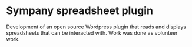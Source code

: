 <!--
  slug: sympany
  type: fortpolio
  metaKeyword: spreadsheet
  metaTitle: Sympany spreadsheet
  metaDescription: Development of an open source Wordpress plugin that reads and displays spreadsheets that can be interacted with.
  categories: JavaScript, HTML/CSS
  tags: JavaScript, HTML, CSS, Wordpress, open source
  clients: Sympany
  inCv: true
  inPortfolio: false
  dateFrom: 2021-11-01
  dateTo: 2022-04-01
-->

# Sympany spreadsheet plugin

Development of an open source Wordpress plugin that reads and displays spreadsheets that can be interacted with.
Work was done as volunteer work.

